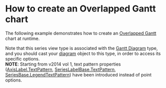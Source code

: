 # How to create an Overlapped Gantt chart


<p>The following example demonstrates how to create an <a href="http://devexpress.com/Help/Content.aspx?help=XtraCharts&document=CustomDocument2982.htm">Overlapped Gantt</a> chart at runtime.</p>
<p>Note that this series view type is associated with the <a href="http://devexpress.com/Help/Content.aspx?help=XtraCharts&document=CustomDocument5910.htm">Gantt Diagram</a> type, and you should cast your <a href="http://devexpress.com/Help/Content.aspx?help=XtraCharts&document=CustomDocument6017.htm">diagram</a> object to this type, in order to access its specific options.<br /><strong>NOTE</strong>: Starting from v2014 vol 1, text pattern properties (<a href="https://documentation.devexpress.com/#CoreLibraries/DevExpressXtraChartsAxisLabel_TextPatterntopic">AxisLabel.TextPattern</a>, <a href="https://documentation.devexpress.com/#CoreLibraries/DevExpressXtraChartsSeriesLabelBase_TextPatterntopic">SeriesLabelBase.TextPattern</a>, <a href="https://documentation.devexpress.com/#CoreLibraries/DevExpressXtraChartsSeriesBase_LegendTextPatterntopic">SeriesBase.LegendTextPattern</a>) have been introduced instead of point options. </p>

<br/>


